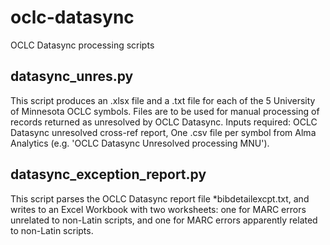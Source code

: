# oclc-datasync
OCLC Datasync processing scripts

## datasync_unres.py
This script produces an .xlsx file and a .txt file for each of the 5 University of Minnesota
OCLC symbols. Files are to be used for manual processing of records returned as unresolved by
OCLC Datasync. Inputs required: OCLC Datasync unresolved cross-ref report, One .csv file per
symbol from Alma Analytics (e.g. 'OCLC Datasync Unresolved processing MNU').

## datasync_exception_report.py
This script parses the OCLC Datasync report file *bibdetailexcpt.txt, and writes to an Excel
Workbook with two worksheets: one for MARC errors unrelated to non-Latin scripts, and one for MARC
errors apparently related to non-Latin scripts.

